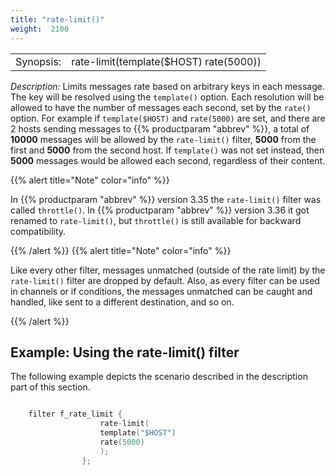 ```yaml
---
title: "rate-limit()"
weight:  2100
---
```

<!-- DISCLAIMER: This file is based on the syslog-ng Open Source Edition documentation https://github.com/balabit/syslog-ng-ose-guides/commit/2f4a52ee61d1ea9ad27cb4f3168b95408fddfdf2 and is used under the terms of The syslog-ng Open Source Edition Documentation License. The file has been modified by Axoflow. -->

|           |                                        |
| --------- | -------------------------------------- |
| Synopsis: | rate-limit(template($HOST) rate(5000)) |

*Description:* Limits messages rate based on arbitrary keys in each message. The key will be resolved using the `template()` option. Each resolution will be allowed to have the number of messages each second, set by the `rate()` option. For example if `template($HOST)` and `rate(5000)` are set, and there are 2 hosts sending messages to {{% productparam "abbrev" %}}, a total of **10000** messages will be allowed by the `rate-limit()` filter, **5000** from the first and **5000** from the second host. If `template()` was not set instead, then **5000** messages would be allowed each second, regardless of their content.

{{% alert title="Note" color="info" %}}

In {{% productparam "abbrev" %}} version 3.35 the `rate-limit()` filter was called `throttle()`. In {{% productparam "abbrev" %}} version 3.36 it got renamed to `rate-limit()`, but `throttle()` is still available for backward compatibility.

{{% /alert %}} {{% alert title="Note" color="info" %}}

Like every other filter, messages unmatched (outside of the rate limit) by the `rate-limit()` filter are dropped by default. Also, as every filter can be used in channels or if conditions, the messages unmatched can be caught and handled, like sent to a different destination, and so on.

{{% /alert %}}


## Example: Using the rate-limit() filter

The following example depicts the scenario described in the description part of this section.

```c

    filter f_rate_limit {
                    rate-limit(
                    template("$HOST")
                    rate(5000)
                    );
                };

```


